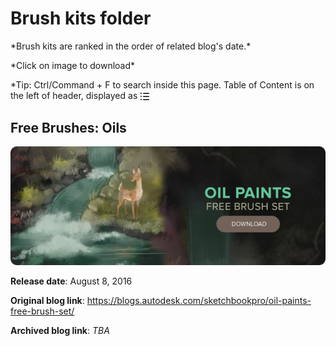 # Brush kits folder

\*Brush kits are ranked in the order of related blog's date.\*

\*Click on image to download\*

\*Tip: Ctrl/Command + F to search inside this page. Table of Content is on the left of header, displayed as <svg aria-hidden="true" height="16" viewBox="0 0 16 16" version="1.1" width="16" data-view-component="true" style="vertical-align:middle">
    <path fill-rule="evenodd" d="M2 4a1 1 0 100-2 1 1 0 000 2zm3.75-1.5a.75.75 0 000 1.5h8.5a.75.75 0 000-1.5h-8.5zm0 5a.75.75 0 000 1.5h8.5a.75.75 0 000-1.5h-8.5zm0 5a.75.75 0 000 1.5h8.5a.75.75 0 000-1.5h-8.5zM3 8a1 1 0 11-2 0 1 1 0 012 0zm-1 6a1 1 0 100-2 1 1 0 000 2z"></path>
</svg>



## Free Brushes: Oils

![Cover](./assets/img/blog-header-oils-1700x640-1024x386-768x290.png)

**Release date**: August 8, 2016

**Original blog link**: https://blogs.autodesk.com/sketchbookpro/oil-paints-free-brush-set/

**Archived blog link**: _TBA_
